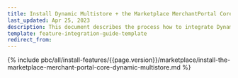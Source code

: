 ```yaml
---
title: Install Dynamic Multistore + the Marketplace MerchantPortal Core feature
last_updated: Apr 25, 2023
description: This document describes the process how to integrate Dynamic Store + the Marketplace MerchantPortal Core feature into a Spryker project.
template: feature-integration-guide-template
redirect_from:
---
```


{% include pbc/all/install-features/{{page.version}}/marketplace/install-the-marketplace-merchant-portal-core-dynamic-multistore.md %} <!-- To edit, see /_includes/pbc/all/install-features/202311.0/marketplace/install-the-marketplace-merchant-portal-core-dynamic-multistore.md -->
